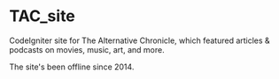 # TAC_site
CodeIgniter site for The Alternative Chronicle, which featured articles & podcasts on movies, music, art, and more.

The site's been offline since 2014.

